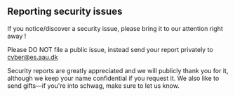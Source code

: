 ## Reporting security issues

If you notice/discover a security issue, please bring it to our attention right away !

Please DO NOT file a public issue, instead send your report privately to cyber@es.aau.dk

Security reports are greatly appreciated and we will publicly thank you for it, although we keep your name confidential if you request it. We also like to send gifts—if you're into schwag, make sure to let us know. 
